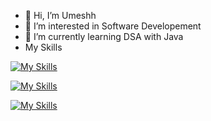 - 👋 Hi, I’m Umeshh
- 👀 I’m interested in Software Developement 
- 🌱 I’m currently learning DSA with Java
-   My Skills
    
[![My Skills](https://skillicons.dev/icons?i=js,html,css,nodejs)](https://skillicons.dev)

[![My Skills](https://skillicons.dev/icons?i=java,python,c,c++&theme=light)](https://skillicons.dev)

[![My Skills](https://skillicons.dev/icons?i=,Rust,php,react,git,github&perline=3)](https://skillicons.dev)



<!---
umesh7711/umesh7711 is a ✨ special ✨ repository because its `README.md` (this file) appears on your GitHub profile.
You can click the Preview link to take a look at your changes.
--->
